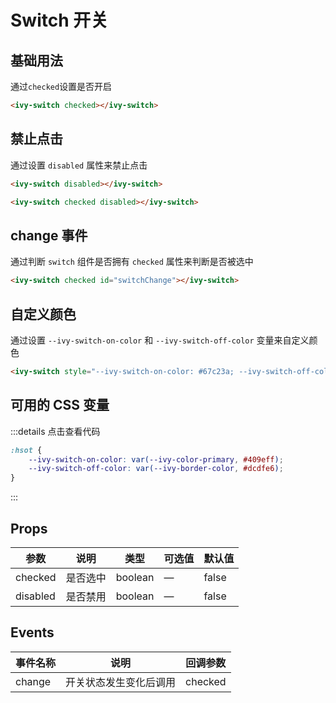 # Switch 开关

## 基础用法

通过`checked`设置是否开启

<ivy-switch checked></ivy-switch>

```html
<ivy-switch checked></ivy-switch>
```

## 禁止点击

通过设置 `disabled` 属性来禁止点击

<ivy-switch disabled></ivy-switch>

<ivy-switch checked disabled></ivy-switch>

```html
<ivy-switch disabled></ivy-switch>

<ivy-switch checked disabled></ivy-switch>
```

## change 事件

通过判断 `switch` 组件是否拥有 `checked` 属性来判断是否被选中

<ivy-switch checked id="switchChange"></ivy-switch>

```html
<ivy-switch checked id="switchChange"></ivy-switch>
```

## 自定义颜色

通过设置 `--ivy-switch-on-color` 和 `--ivy-switch-off-color` 变量来自定义颜色

<ivy-switch style="--ivy-switch-on-color: #67c23a; --ivy-switch-off-color: #f56c6c;"></ivy-switch>


```html
<ivy-switch style="--ivy-switch-on-color: #67c23a; --ivy-switch-off-color: #f56c6c;"></ivy-switch>
```


## 可用的 CSS 变量

:::details 点击查看代码
```css
:hsot {
    --ivy-switch-on-color: var(--ivy-color-primary, #409eff);
    --ivy-switch-off-color: var(--ivy-border-color, #dcdfe6);
}
```
:::

## Props

| 参数     | 说明             | 类型    | 可选值 | 默认值 |
| -------- | ---------------- | ------- | ------ | ------ |
| checked  | 是否选中         | boolean | —      | false  |
| disabled | 是否禁用         | boolean | —      | false  |

## Events

| 事件名称 | 说明          | 回调参数 |
| -------- |-------------| -------- |
| change   | 开关状态发生变化后调用 | checked  |

<script setup>
import { onMounted } from 'vue';

onMounted(()=>{
    document.getElementById('switchChange').addEventListener('change', ev=>{
        console.log(ev.detail)
    })
})

</script>
